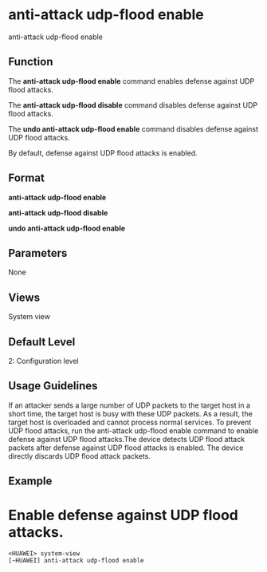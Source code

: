 anti-attack udp-flood enable
============================

anti-attack udp-flood enable

Function
--------



The **anti-attack udp-flood enable** command enables defense against UDP flood attacks.

The **anti-attack udp-flood disable** command disables defense against UDP flood attacks.

The **undo anti-attack udp-flood enable** command disables defense against UDP flood attacks.



By default, defense against UDP flood attacks is enabled.


Format
------

**anti-attack udp-flood enable**

**anti-attack udp-flood disable**

**undo anti-attack udp-flood enable**


Parameters
----------

None

Views
-----

System view


Default Level
-------------

2: Configuration level


Usage Guidelines
----------------

If an attacker sends a large number of UDP packets to the target host in a short time, the target host is busy with these UDP packets. As a result, the target host is overloaded and cannot process normal services. To prevent UDP flood attacks, run the anti-attack udp-flood enable command to enable defense against UDP flood attacks.The device detects UDP flood attack packets after defense against UDP flood attacks is enabled. The device directly discards UDP flood attack packets.


Example
-------

# Enable defense against UDP flood attacks.
```
<HUAWEI> system-view
[~HUAWEI] anti-attack udp-flood enable

```